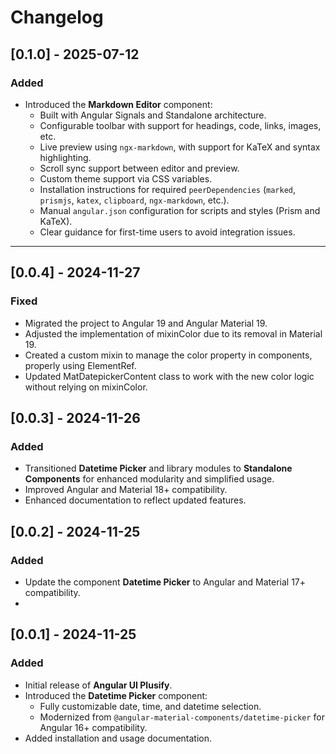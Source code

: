 # Changelog

## [0.1.0] - 2025-07-12
### Added
- Introduced the **Markdown Editor** component:
  - Built with Angular Signals and Standalone architecture.
  - Configurable toolbar with support for headings, code, links, images, etc.
  - Live preview using `ngx-markdown`, with support for KaTeX and syntax highlighting.
  - Scroll sync support between editor and preview.
  - Custom theme support via CSS variables.
  - Installation instructions for required `peerDependencies` (`marked`, `prismjs`, `katex`, `clipboard`, `ngx-markdown`, etc.).
  - Manual `angular.json` configuration for scripts and styles (Prism and KaTeX).
  - Clear guidance for first-time users to avoid integration issues.

---

## [0.0.4] - 2024-11-27
### Fixed
- Migrated the project to Angular 19 and Angular Material 19.
- Adjusted the implementation of mixinColor due to its removal in Material 19.
- Created a custom mixin to manage the color property in components, properly using ElementRef.
- Updated MatDatepickerContent class to work with the new color logic without relying on mixinColor.

## [0.0.3] - 2024-11-26
### Added
- Transitioned **Datetime Picker** and library modules to **Standalone Components** for enhanced modularity and simplified usage.
- Improved Angular and Material 18+ compatibility.
- Enhanced documentation to reflect updated features.

## [0.0.2] - 2024-11-25
### Added
- Update the component **Datetime Picker** to Angular and Material 17+ compatibility.
- 

## [0.0.1] - 2024-11-25
### Added
- Initial release of **Angular UI Plusify**.
- Introduced the **Datetime Picker** component:
  - Fully customizable date, time, and datetime selection.
  - Modernized from `@angular-material-components/datetime-picker` for Angular 16+ compatibility.
- Added installation and usage documentation.